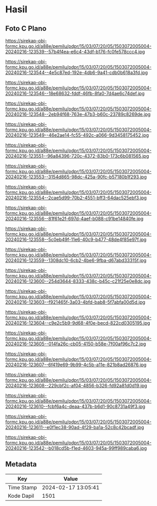 # Hasil

## Foto C Plano

https://sirekap-obj-formc.kpu.go.id/a88e/pemilu/pdpr/15/03/07/20/05/1503072005004-20240216-123539--57b4f4ea-e6c4-43df-b176-fc0fe578ccc4.jpg

https://sirekap-obj-formc.kpu.go.id/a88e/pemilu/pdpr/15/03/07/20/05/1503072005004-20240216-123544--4e5c87ed-192e-4db6-9a41-cdb0b618a3fd.jpg

https://sirekap-obj-formc.kpu.go.id/a88e/pemilu/pdpr/15/03/07/20/05/1503072005004-20240216-123546--18e68632-fddf-46fb-8fa0-7d4ae6c74def.jpg

https://sirekap-obj-formc.kpu.go.id/a88e/pemilu/pdpr/15/03/07/20/05/1503072005004-20240216-123548--2eb94f68-763e-47b3-b60c-23789c8269de.jpg

https://sirekap-obj-formc.kpu.go.id/a88e/pemilu/pdpr/15/03/07/20/05/1503072005004-20240216-123549--46e2ae14-fc55-492c-a066-9d3458175452.jpg

https://sirekap-obj-formc.kpu.go.id/a88e/pemilu/pdpr/15/03/07/20/05/1503072005004-20240216-123551--96a84396-720c-4372-83b0-173c6b081565.jpg

https://sirekap-obj-formc.kpu.go.id/a88e/pemilu/pdpr/15/03/07/20/05/1503072005004-20240216-123553--3154d865-98dc-425a-90fc-b57180b1f293.jpg

https://sirekap-obj-formc.kpu.go.id/a88e/pemilu/pdpr/15/03/07/20/05/1503072005004-20240216-123554--2cae5d99-70b2-4551-bff3-64dac525ebf3.jpg

https://sirekap-obj-formc.kpu.go.id/a88e/pemilu/pdpr/15/03/07/20/05/1503072005004-20240216-123556--81f61e2f-697d-4aef-b088-c91be14840fe.jpg

https://sirekap-obj-formc.kpu.go.id/a88e/pemilu/pdpr/15/03/07/20/05/1503072005004-20240216-123558--5c0eb49f-11e6-40c9-b477-48de4f85e97f.jpg

https://sirekap-obj-formc.kpu.go.id/a88e/pemilu/pdpr/15/03/07/20/05/1503072005004-20240216-123559--1308dc10-6cb2-4be6-9fba-d67abd33315f.jpg

https://sirekap-obj-formc.kpu.go.id/a88e/pemilu/pdpr/15/03/07/20/05/1503072005004-20240216-123600--254d3644-8333-438c-b45c-c21f25e0e8dc.jpg

https://sirekap-obj-formc.kpu.go.id/a88e/pemilu/pdpr/15/03/07/20/05/1503072005004-20240216-123603--f921465f-3a03-4bfd-bab8-5f7abfa00d5d.jpg

https://sirekap-obj-formc.kpu.go.id/a88e/pemilu/pdpr/15/03/07/20/05/1503072005004-20240216-123604--c9e2c5b9-9d68-4f0e-becd-822cd0305195.jpg

https://sirekap-obj-formc.kpu.go.id/a88e/pemilu/pdpr/15/03/07/20/05/1503072005004-20240216-123605--014fa26c-cb05-4150-b58e-7f00af96c7c2.jpg

https://sirekap-obj-formc.kpu.go.id/a88e/pemilu/pdpr/15/03/07/20/05/1503072005004-20240216-123607--6f419e69-9b99-4c5b-a11e-821b8ad26876.jpg

https://sirekap-obj-formc.kpu.go.id/a88e/pemilu/pdpr/15/03/07/20/05/1503072005004-20240216-123608--229cbf2c-af04-4856-b326-fd92a81d0d19.jpg

https://sirekap-obj-formc.kpu.go.id/a88e/pemilu/pdpr/15/03/07/20/05/1503072005004-20240216-123610--fcbf6a4c-deaa-437b-b6d1-90c8731a49f3.jpg

https://sirekap-obj-formc.kpu.go.id/a88e/pemilu/pdpr/15/03/07/20/05/1503072005004-20240216-123611--e0f1ec38-90ad-4f29-ba1a-52c8c42bcadf.jpg

https://sirekap-obj-formc.kpu.go.id/a88e/pemilu/pdpr/15/03/07/20/05/1503072005004-20240216-123542--b018cd5b-f1ed-4603-945a-99ff989caba6.jpg


## Metadata

| Key        | Value               |
| ---------- | ------------------- |
| Time Stamp | 2024-02-17 13:05:41 |
| Kode Dapil | 1501                |




